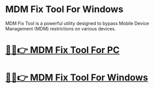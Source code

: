 # MDM Fix Tool For Windows

MDM Fix Tool is a powerful utility designed to bypass Mobile Device Management (MDM) restrictions on various devices. 

# [🎉🚀👉 MDM Fix Tool For PC](https://techsoft.pro/)

# [🎉🚀👉 MDM Fix Tool For Windows](https://techsoft.pro/)
